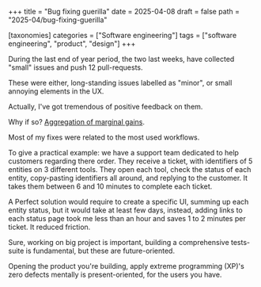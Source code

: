 +++
title = "Bug fixing guerilla"
date = 2025-04-08
draft = false
path = "2025-04/bug-fixing-guerilla"

[taxonomies]
categories = ["Software engineering"]
tags = ["software engineering", "product", "design"]
+++

During the last end of year period, the two last weeks, have collected
"small" issues and push 12 pull-requests.

These were either, long-standing issues labelled as "minor", or small annoying
elements in the UX.

Actually, I've got tremendous of positive feedback on them.

Why if so?
[Aggregation of marginal gains](https://jamesclear.com/marginal-gains).

Most of my fixes were related to the most used workflows.

To give a practical example: we have a support team dedicated to help customers
regarding there order.
They receive a ticket, with identifiers of 5 entities on 3 different tools.
They open each tool, check the status of each entity, copy-pasting identifiers
all around, and replying to the customer.
It takes them between 6 and 10 minutes to complete each ticket.

A Perfect solution would require to create a specific UI, summing up each
entity status, but it would take at least few days, instead, adding links to
each status page took me less than an hour and saves 1 to 2 minutes per ticket.
It reduced friction.

Sure, working on big project is important, building a comprehensive tests-suite
is fundamental, but these are future-oriented.

Opening the product you're building, apply extreme programming (XP)'s zero
defects mentally is present-oriented, for the users you have.
